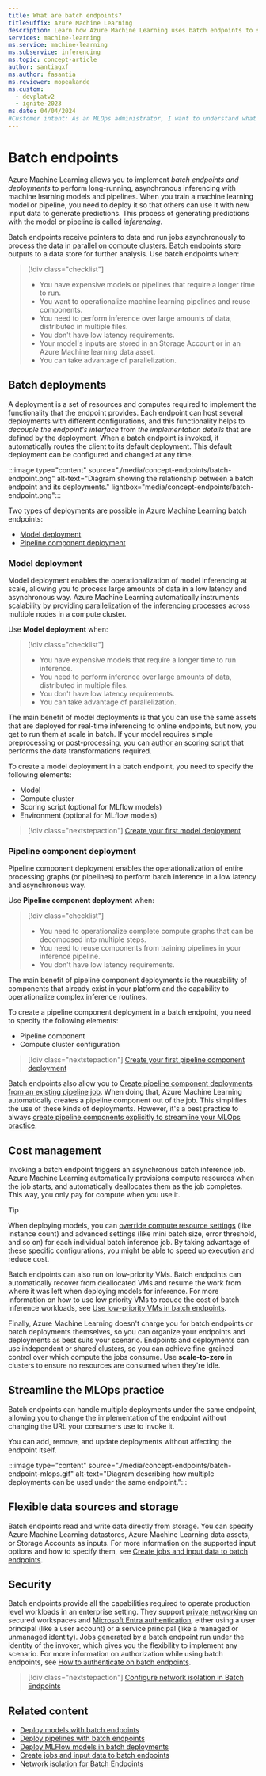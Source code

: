 ```yaml
---
title: What are batch endpoints?
titleSuffix: Azure Machine Learning
description: Learn how Azure Machine Learning uses batch endpoints to simplify machine learning deployments.
services: machine-learning
ms.service: machine-learning
ms.subservice: inferencing
ms.topic: concept-article
author: santiagxf
ms.author: fasantia
ms.reviewer: mopeakande
ms.custom:
  - devplatv2
  - ignite-2023
ms.date: 04/04/2024
#Customer intent: As an MLOps administrator, I want to understand what a managed endpoint is and why I need it.
---
```


# Batch endpoints

Azure Machine Learning allows you to implement *batch endpoints and deployments* to perform long-running, asynchronous inferencing with machine learning models and pipelines. When you train a machine learning model or pipeline, you need to deploy it so that others can use it with new input data to generate predictions. This process of generating predictions with the model or pipeline is called _inferencing_.

Batch endpoints receive pointers to data and run jobs asynchronously to process the data in parallel on compute clusters. Batch endpoints store outputs to a data store for further analysis. Use batch endpoints when:

> [!div class="checklist"]
> * You have expensive models or pipelines that require a longer time to run.
> * You want to operationalize machine learning pipelines and reuse components.
> * You need to perform inference over large amounts of data, distributed in multiple files.
> * You don't have low latency requirements.
> * Your model's inputs are stored in an Storage Account or in an Azure Machine learning data asset.
> * You can take advantage of parallelization.

## Batch deployments

A deployment is a set of resources and computes required to implement the functionality that the endpoint provides. Each endpoint can host several deployments with different configurations, and this functionality helps to *decouple the endpoint's interface* from *the implementation details* that are defined by the deployment. When a batch endpoint is invoked, it automatically routes the client to its default deployment. This default deployment can be configured and changed at any time.

:::image type="content" source="./media/concept-endpoints/batch-endpoint.png" alt-text="Diagram showing the relationship between a batch endpoint and its deployments." lightbox="media/concept-endpoints/batch-endpoint.png":::

Two types of deployments are possible in Azure Machine Learning batch endpoints:

* [Model deployment](#model-deployment)
* [Pipeline component deployment](#pipeline-component-deployment)

### Model deployment

Model deployment enables the operationalization of model inferencing at scale, allowing you to process large amounts of data in a low latency and asynchronous way. Azure Machine Learning automatically instruments scalability by providing parallelization of the inferencing processes across multiple nodes in a compute cluster.

Use __Model deployment__ when:

> [!div class="checklist"]
> * You have expensive models that require a longer time to run inference.
> * You need to perform inference over large amounts of data, distributed in multiple files.
> * You don't have low latency requirements.
> * You can take advantage of parallelization.

The main benefit of model deployments is that you can use the same assets that are deployed for real-time inferencing to online endpoints, but now, you get to run them at scale in batch. If your model requires simple preprocessing or post-processing, you can [author an scoring script](how-to-batch-scoring-script.md) that performs the data transformations required.

To create a model deployment in a batch endpoint, you need to specify the following elements:

- Model
- Compute cluster
- Scoring script (optional for MLflow models)
- Environment (optional for MLflow models)

> [!div class="nextstepaction"]
> [Create your first model deployment](how-to-use-batch-model-deployments.md)

### Pipeline component deployment

Pipeline component deployment enables the operationalization of entire processing graphs (or pipelines) to perform batch inference in a low latency and asynchronous way.

Use __Pipeline component deployment__ when:

> [!div class="checklist"]
> * You need to operationalize complete compute graphs that can be decomposed into multiple steps.
> * You need to reuse components from training pipelines in your inference pipeline.
> * You don't have low latency requirements.

The main benefit of pipeline component deployments is the reusability of components that already exist in your platform and the capability to operationalize complex inference routines.

To create a pipeline component deployment in a batch endpoint, you need to specify the following elements:

- Pipeline component
- Compute cluster configuration

> [!div class="nextstepaction"]
> [Create your first pipeline component deployment](how-to-use-batch-pipeline-deployments.md)

Batch endpoints also allow you to [Create pipeline component deployments from an existing pipeline job](how-to-use-batch-pipeline-from-job.md). When doing that, Azure Machine Learning automatically creates a pipeline component out of the job. This simplifies the use of these kinds of deployments. However, it's a best practice to always [create pipeline components explicitly to streamline your MLOps practice](how-to-use-batch-pipeline-deployments.md).

## Cost management

Invoking a batch endpoint triggers an asynchronous batch inference job. Azure Machine Learning automatically provisions compute resources when the job starts, and automatically deallocates them as the job completes. This way, you only pay for compute when you use it.

> [!TIP]
> When deploying models, you can [override compute resource settings](how-to-use-batch-endpoint.md#overwrite-deployment-configuration-per-each-job) (like instance count) and advanced settings (like mini batch size, error threshold, and so on) for each individual batch inference job. By taking advantage of these specific configurations, you might be able to speed up execution and reduce cost.

Batch endpoints can also run on low-priority VMs. Batch endpoints can automatically recover from deallocated VMs and resume the work from where it was left when deploying models for inference. For more information on how to use low priority VMs to reduce the cost of batch inference workloads, see [Use low-priority VMs in batch endpoints](how-to-use-low-priority-batch.md).

Finally, Azure Machine Learning doesn't charge you for batch endpoints or batch deployments themselves, so you can organize your endpoints and deployments as best suits your scenario. Endpoints and deployments can use independent or shared clusters, so you can achieve fine-grained control over which compute the jobs consume. Use __scale-to-zero__ in clusters to ensure no resources are consumed when they're idle. 

## Streamline the MLOps practice

Batch endpoints can handle multiple deployments under the same endpoint, allowing you to change the implementation of the endpoint without changing the URL your consumers use to invoke it.

You can add, remove, and update deployments without affecting the endpoint itself.

:::image type="content" source="./media/concept-endpoints/batch-endpoint-mlops.gif" alt-text="Diagram describing how multiple deployments can be used under the same endpoint.":::

## Flexible data sources and storage

Batch endpoints read and write data directly from storage. You can specify Azure Machine Learning datastores, Azure Machine Learning data assets, or Storage Accounts as inputs. For more information on the supported input options and how to specify them, see [Create jobs and input data to batch endpoints](how-to-access-data-batch-endpoints-jobs.md).

## Security

Batch endpoints provide all the capabilities required to operate production level workloads in an enterprise setting. They support [private networking](how-to-secure-batch-endpoint.md) on secured workspaces and [Microsoft Entra authentication](how-to-authenticate-batch-endpoint.md), either using a user principal (like a user account) or a service principal (like a managed or unmanaged identity). Jobs generated by a batch endpoint run under the identity of the invoker, which gives you the flexibility to implement any scenario. For more information on authorization while using batch endpoints, see [How to authenticate on batch endpoints](how-to-authenticate-batch-endpoint.md).

> [!div class="nextstepaction"]
> [Configure network isolation in Batch Endpoints](how-to-secure-batch-endpoint.md)

## Related content

- [Deploy models with batch endpoints](how-to-use-batch-model-deployments.md)
- [Deploy pipelines with batch endpoints](how-to-use-batch-pipeline-deployments.md)
- [Deploy MLFlow models in batch deployments](how-to-mlflow-batch.md)
- [Create jobs and input data to batch endpoints](how-to-access-data-batch-endpoints-jobs.md)
- [Network isolation for Batch Endpoints](how-to-secure-batch-endpoint.md)
